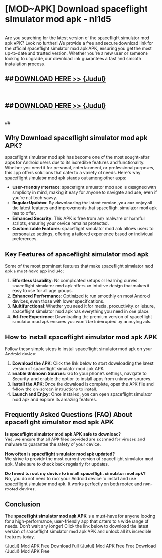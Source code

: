 # [MOD~APK] Download spaceflight simulator mod apk - nl1d5 <br>
<br>
Are you searching for the latest version of the spaceflight simulator mod apk APK? Look no further! We provide a free and secure download link for the official spaceflight simulator mod apk APK, ensuring you get the most up-to-date and trusted version. Whether you're a new user or someone looking to upgrade, our download link guarantees a fast and smooth installation process.


## ##  [DOWNLOAD HERE >> {Judul}](https://geoflix.me/watch.php?title=spaceflight_simulator_mod_apk&ref=git)
  <br>

##  ## [DOWNLOAD HERE >> {Judul}](https://geoflix.me/watch.php?title=spaceflight_simulator_mod_apk&ref=git)
  <br>
  ##



## Why Download spaceflight simulator mod apk APK?

spaceflight simulator mod apk has become one of the most sought-after apps for Android users due to its incredible features and functionality. Whether you need it for personal, entertainment, or professional purposes, this app offers solutions that cater to a variety of needs. Here's why spaceflight simulator mod apk stands out among other apps:

- **User-friendly Interface**: spaceflight simulator mod apk is designed with simplicity in mind, making it easy for anyone to navigate and use, even if you’re not tech-savvy.
- **Regular Updates**: By downloading the latest version, you can enjoy all the latest features and improvements that spaceflight simulator mod apk has to offer.
- **Enhanced Security**: This APK is free from any malware or harmful scripts, ensuring your device remains protected.
- **Customizable Features**: spaceflight simulator mod apk allows users to personalize settings, offering a tailored experience based on individual preferences.

## Key Features of spaceflight simulator mod apk

Some of the most prominent features that make spaceflight simulator mod apk a must-have app include:

1. **Effortless Usability**: No complicated setups or learning curves. spaceflight simulator mod apk offers an intuitive design that makes it easy to use for all age groups.
2. **Enhanced Performance**: Optimized to run smoothly on most Android devices, even those with lower specifications.
3. **Multifunctional**: Whether you need it for media, productivity, or leisure, spaceflight simulator mod apk has everything you need in one place.
4. **Ad-free Experience**: Downloading the premium version of spaceflight simulator mod apk ensures you won’t be interrupted by annoying ads.

## How to Install spaceflight simulator mod apk APK

Follow these simple steps to install spaceflight simulator mod apk on your Android device:

1. **Download the APK**: Click the link below to start downloading the latest version of spaceflight simulator mod apk APK.
2. **Enable Unknown Sources**: Go to your phone’s settings, navigate to Security, and enable the option to install apps from unknown sources.
3. **Install the APK**: Once the download is complete, open the APK file and follow the on-screen instructions to install.
4. **Launch and Enjoy**: Once installed, you can open spaceflight simulator mod apk and explore its amazing features.

## Frequently Asked Questions (FAQ) About spaceflight simulator mod apk APK

**Is spaceflight simulator mod apk APK safe to download?**  
Yes, we ensure that all APK files provided are scanned for viruses and malware to guarantee the safety of your device.

**How often is spaceflight simulator mod apk updated?**  
We strive to provide the most current version of spaceflight simulator mod apk. Make sure to check back regularly for updates.

**Do I need to root my device to install spaceflight simulator mod apk?**  
No, you do not need to root your Android device to install and use spaceflight simulator mod apk. It works perfectly on both rooted and non-rooted devices.

## Conclusion

The **spaceflight simulator mod apk APK** is a must-have for anyone looking for a high-performance, user-friendly app that caters to a wide range of needs. Don’t wait any longer! Click the link below to download the latest version of spaceflight simulator mod apk APK and unlock all its incredible features today.

{Judul} Mod APK Free
Download Full {Judul} Mod APK Free
Free Download {Judul} Mod APK Free

